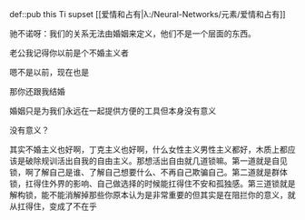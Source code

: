 def::pub this Ti supset [[爱情和占有|λ:/Neural-Networks/元素/爱情和占有]]

驰不诺呀：我们的关系无法由婚姻来定义，他们不是一个层面的东西。

老公我记得你以前是个不婚主义者

嗯不是以前，现在也是

那你还跟我结婚

婚姻只是为我们永远在一起提供方便的工具但本身没有意义

没有意义？

其实不婚主义也好啊，丁克主义也好啊，什么女性主义男性主义都好，木质上都应该是破除规训活出自我的自由主义。那想活出自由就几道锁嘛。第一道就是自见锁，啊了解自己是谁、了解自己想要什么、不再自己欺骗自己。第二道就是群体锁，扛得住外界的影响、自己做选择的时候能扛得住不安和孤独感。第三道锁就是解构锁，能不能消解掉那些你原本认为是非常重要的但其实是在阻拦你的意义，就从扛得住，变成了不在乎
